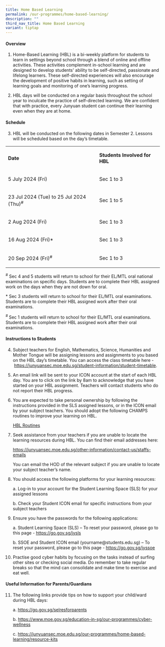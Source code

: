 ```yaml
---
title: Home Based Learning
permalink: /our-programmes/home-based-learning/
description: ""
third_nav_title: Home Based Learning
variant: tiptap
---
```

<h4><strong>Overview</strong></h4>
<ol data-tight="true" class="tight">
<li>
<p>Home-Based Learning (HBL) is a bi-weekly platform for students to learn
in settings beyond school through a blend of online and offline activities.
These activities complement in-school learning and are designed&nbsp;to&nbsp;develop
students' ability to be self-directed, passionate and lifelong learners.
These self-directed experiences will also encourage the development of
positive habits in learning, such as setting of learning goals and monitoring
of one’s learning progress.</p>
</li>
<li>
<p>HBL days will be conducted on a regular basis throughout the school year
to inculcate the practice of self-directed learning. We are confident that
with practice, every Junyuan student can continue their learning even when
they are at home.&nbsp;</p>
</li>
</ol>
<h4><strong>Schedule</strong></h4>
<ol start="3" data-tight="true" class="tight">
<li>
<p>HBL will be conducted on the following dates in Semester 2. Lessons will
be scheduled based on the day’s timetable.</p>
</li>
</ol>
<table style="minWidth: 50px">
<colgroup>
<col>
<col>
</colgroup>
<tbody>
<tr>
<td rowspan="1" colspan="1">
<p><strong>Date</strong>
</p>
</td>
<td rowspan="1" colspan="1">
<p><strong>Students Involved for HBL</strong>
</p>
</td>
</tr>
<tr>
<td rowspan="1" colspan="1">
<p>5 July 2024 (Fri)</p>
</td>
<td rowspan="1" colspan="1">
<p>Sec 1 to 3</p>
</td>
</tr>
<tr>
<td rowspan="1" colspan="1">
<p>23 Jul 2024 (Tue) to 25 Jul 2024 (Thu)<sup>#</sup>
</p>
</td>
<td rowspan="1" colspan="1">
<p>Sec 1 to 5</p>
</td>
</tr>
<tr>
<td rowspan="1" colspan="1">
<p>2 Aug 2024 (Fri)</p>
</td>
<td rowspan="1" colspan="1">
<p>Sec 1 to 3</p>
</td>
</tr>
<tr>
<td rowspan="1" colspan="1">
<p>16 Aug 2024 (Fri)*</p>
</td>
<td rowspan="1" colspan="1">
<p>Sec 1 to 3</p>
</td>
</tr>
<tr>
<td rowspan="1" colspan="1">
<p>20 Sep 2024 (Fri)<sup>#</sup>
</p>
</td>
<td rowspan="1" colspan="1">
<p>Sec 1 to 3</p>
</td>
</tr>
</tbody>
</table>
<p><sup>#</sup> Sec 4 and 5 students will return to school for their EL/MTL
oral national examinations on specific days. Students are to complete their
HBL assigned work on the days when they are not down for oral.</p>
<p>* Sec 3 students will return to school for their EL/MTL oral examinations.
Students are to complete their HBL assigned work after their oral examinations.</p>
<p><sup># </sup>Sec 1 students will return to school for their EL/MTL oral
examinations. Students are to complete their HBL assigned work after their
oral examinations.</p>
<h4><strong>Instructions to Students</strong></h4>
<ol start="4" data-tight="true" class="tight">
<li>
<p>Subject teachers for English, Mathematics, Science, Humanities and Mother
Tongue will be assigning lessons and assignments to you based on the HBL
day’s timetable. You can access the class timetable here -&nbsp;<a href="https://junyuansec.moe.edu.sg/student-information/student-timetable" rel="noopener noreferrer nofollow" target="_blank">https://junyuansec.moe.edu.sg/student-information/student-timetable</a>.</p>
</li>
<li>
<p>An email link will be sent to your ICON account at the start of each HBL
day. You are to click on the link by 8am to acknowledge that you have started
on your HBL assignment. Teachers will contact students who do not report
their HBL progress.</p>
</li>
<li>
<p>You are expected to take personal ownership by&nbsp;following the instructions
provided in the SLS assigned lessons, or in the ICON email by your subject
teachers. You should adopt the following CHAMPS routines to improve your
learning on HBL.</p>
<p><a href="/files/HBL_Routines.pdf" rel="noopener noreferrer nofollow" target="_blank">HBL Routines</a>
</p>
<p></p>
</li>
<li>
<p>Seek assistance from your teachers if you are unable to locate the learning
resources during HBL. You can find their email addresses here:&nbsp;</p>
<p><a href="https://junyuansec.moe.edu.sg/other-information/contact-us/staffs-emails" rel="noopener noreferrer nofollow" target="_blank">https://junyuansec.moe.edu.sg/other-information/contact-us/staffs-emails</a>
</p>
<p>You can email the HOD of the relevant subject if you are unable to locate
your subject teacher’s name.&nbsp;</p>
</li>
<li>
<p>You should access the following platforms for your learning resources:</p>
<p>a. Log-in to your account for the Student Learning Space (SLS) for your
assigned lessons</p>
<p>b. Check your Student ICON email for specific instructions from your subject
teachers&nbsp;</p>
<p></p>
</li>
<li>
<p>Ensure you have the passwords for the following applications:</p>
<p>a. Student Learning Space (SLS) – To reset your password, please go to
this page -&nbsp;<a href="https://go.gov.sg/jysls" rel="noopener noreferrer nofollow" target="_blank">https://go.gov.sg/jysls</a>
</p>
<p>b. SSOE and Student ICON email (<a rel="noopener noreferrer nofollow" target="_blank">yourname@students.edu.sg</a>)
– To reset your password, please go to this page -&nbsp;<a href="https://go.gov.sg/jyssoe" rel="noopener noreferrer nofollow" target="_blank">https://go.gov.sg/jyssoe</a>
</p>
</li>
<li>
<p>Practise good cyber habits by focusing on the tasks instead of surfing
other sites or checking social media. Do remember to take regular breaks
so that the mind can consolidate and make time to exercise and eat well.</p>
</li>
</ol>
<h4><strong>Useful Information for Parents/Guardians</strong></h4>
<ol start="11" data-tight="true" class="tight">
<li>
<p>The following links provide tips on how to support your child/ward during
HBL days:</p>
<p>a.&nbsp;<a href="https://go.gov.sg/selresforparents" rel="noopener noreferrer nofollow" target="_blank">https://go.gov.sg/selresforparents</a>
</p>
<p>b.&nbsp;<a href="https://www.moe.gov.sg/education-in-sg/our-programmes/cyber-wellness" rel="noopener noreferrer nofollow" target="_blank">https://www.moe.gov.sg/education-in-sg/our-programmes/cyber-wellness</a>
</p>
<p>c.&nbsp;<a href="https://junyuansec.moe.edu.sg/our-programmes/home-based-learning/resource-kits" rel="noopener noreferrer nofollow" target="_blank">https://junyuansec.moe.edu.sg/our-programmes/home-based-learning/resource-kits</a>
</p>
</li>
</ol>
<p></p>